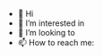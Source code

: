 

- 👋 Hi
- 👀 I’m interested in 
- 💞️ I’m looking to 
- 📫 How to reach me: 

<!---
PseudoSyntax/PseudoSyntax is a ✨ special ✨ repository because its `README.md` (this file) appears on your GitHub profile.
You can click the Preview link to take a look at your changes.
--->
